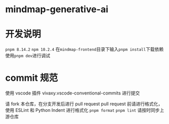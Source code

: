 # mindmap-generative-ai

# 开发说明
`pnpm 8.14.2`
`npm 10.2.4`
在`mindmap-frontend`目录下输入`pnpm install`下载依赖
使用`pnpm dev`进行调试

# commit 规范
使用 vscode 插件 vivaxy.vscode-conventional-commits 进行提交

请 fork 本仓库，在分支开发后进行 pull request
pull request 前请进行格式化，使用 ESLint 和 Python Indent 进行格式化
`pnpm format`
`pnpm lint`
请按时同步上游仓库